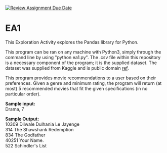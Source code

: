 [![Review Assignment Due Date](https://classroom.github.com/assets/deadline-readme-button-24ddc0f5d75046c5622901739e7c5dd533143b0c8e959d652212380cedb1ea36.svg)](https://classroom.github.com/a/FJiO-WNb)
# EA1

This Exploration Activity explores the Pandas library for Python.

This program can be ran on any machine with Python3, simply through the command line by using "python ea1.py".
The .csv file within this repository is a necessary component of the program; it is the supplied dataset.
The dataset was supplied from Kaggle and is public domain [ref](https://www.kaggle.com/datasets/rounakbanik/the-movies-dataset).

This program provides movie recommendations to a user based on their preferences. Given a genre and minimum rating, the program
will return (at most) 5 recommended movies that fit the given specifications (in no particular order).

**Sample input:** <br>
Drama, 7

**Sample Output:** <br>
10309    Dilwale Dulhania Le Jayenge <br>
314         The Shawshank Redemption <br>
834                    The Godfather <br>
40251                     Your Name. <br>
522                 Schindler's List <br>
